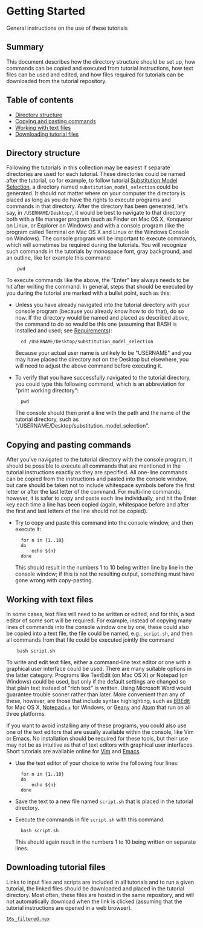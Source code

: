 # Getting Started

General instructions on the use of these tutorials

## Summary

This document describes how the directory structure should be set up, how commands can be copied and executed from tutorial instructions, how text files can be used and edited, and how files required for tutorials can be downloaded from the tutorial repository.

## Table of contents

* [Directory structure](#directory_structure)
* [Copying and pasting commands](#copy_pasting)
* [Working with text files](#text_files)
* [Downloading tutorial files](#downloading)

<a name="directory_structure"></a>
## Directory structure

Following the tutorials in this collection may be easiest if separate directories are used for each tutorial. These directories could be named after the tutorial, so for example, to follow tutorial [Substitution Model Selection](substitution_model_selection/README.md), a directory named `substitution_model_selection` could be generated. It should not matter where on your computer the directory is placed as long as you do have the rights to execute programs and commands in that directory. After the directory has been generated, let's say, in `/USERNAME/Desktop/`, it would be best to navigate to that directory both with a file manager program (such as Finder on Mac OS X, Konqueror on Linux, or Explorer on Windows) and with a console program (like the program called Terminal on Mac OS X and Linux or the Windows Console on Windows). The console program will be important to execute commands, which will sometimes be required during the tutorials. You will recognize such commands in the tutorials by monospace font, gray background, and an outline, like for example this command:

		pwd
		
To execute commands like the above, the "Enter" key always needs to be hit after writing the command. In general, steps that should be executed by you during the tutorial are marked with a bullet point, such as this:

* Unless you have already navigated into the tutorial directory with your console program (because you already know how to do that), do so now. If the directory would be named and placed as described above, the command to do so would be this one (assuming that BASH is installed and used; see [Requirements](requirements.md)):

		cd /USERNAME/Desktop/substitution_model_selection
		
	Because your actual user name is unlikely to be "USERNAME" and you may have placed the directory not on the Desktop but elsewhere, you will need to adjust the above command before executing it.

* To verify that you have successfully navigated to the tutorial directory, you could type this following command, which is an abbreviation for "print working directory":

		pwd
		
	The console should then print a line with the path and the name of the tutorial directory, such as "/USERNAME/Desktop/substitution\_model\_selection".

<a name="copy_pasting"></a>
## Copying and pasting commands

After you've navigated to the tutorial directory with the console program, it should be possible to execute all commands that are mentioned in the tutorial instructions exactly as they are specified. All one-line commands can be copied from the instructions and pasted into the console window, but care should be taken not to include whitespace symbols before the first letter or after the last letter of the command. For multi-line commands, however, it is safer to copy and paste each line individually, and hit the Enter key each time a line has been copied (again, whitespace before and after the first and last letters of the line should not be copied).
	
* Try to copy and paste this command into the console window, and then execute it:

		for n in {1..10}
		do
			echo ${n}
		done

	This should result in the numbers 1 to 10 being written line by line in the console window; if this is not the resulting output, something must have gone wrong with copy-pasting.

<a name="text_files"></a>
## Working with text files

In some cases, text files will need to be written or edited, and for this, a text editor of some sort will be required. For example, instead of copying many lines of commands into the console window one by one, these could also be copied into a text file, the file could be named, e.g., `script.sh`, and then all commands from that file could be executed jointly the command

		bash script.sh
		
To write and edit text files, either a command-line text editor or one with a graphical user interface could be used. There are many suitable options in the latter category. Programs like TextEdit (on Mac OS X) or Notepad (on Windows) could be used, but only if the default settings are changed so that plain text instead of "rich text" is written. Using Microsoft Word would guarantee trouble sooner rather than later. More convenient than any of these, however, are those that include syntax highlighting, such as [BBEdit](https://www.barebones.com/products/textwrangler/) for Mac OS X, [Notepad++](https://notepad-plus-plus.org) for Windows, or [Geany](https://www.geany.org) and [Atom](https://atom.io) that run on all three platforms.

If you want to avoid installing any of these programs, you could also use one of the text editors that are usually available within the console, like Vim or Emacs. No installation should be required for these tools, but their use may not be as intuitive as that of text editors with graphical user interfaces. Short tutorials are available online for [Vim](https://www.howtoforge.com/vim-basics) and [Emacs](https://www.digitalocean.com/community/tutorials/how-to-use-the-emacs-editor-in-linux).

* Use the text editor of your choice to write the following four lines:

		for n in {1..10}
		do
			echo ${n}
		done

* Save the text to a new file named `script.sh` that is placed in the tutorial directory.

* Execute the commands in file `script.sh` with this command:

		bash script.sh
		
	This should again result in the numbers 1 to 10 being written on separate lines.

<a name="downloading"></a>
## Downloading tutorial files

Links to input files and scripts are included in all tutorials and to run a given tutorial, the linked files should be downloaded and placed in the tutorial directory. Most often, these files are hosted in the same repository, and will not automatically download when the link is clicked (assuming that the tutorial instructions are opened in a web browser).

[`16s_filtered.nex`](substitution_model_selection/data/16s_filtered.nex)